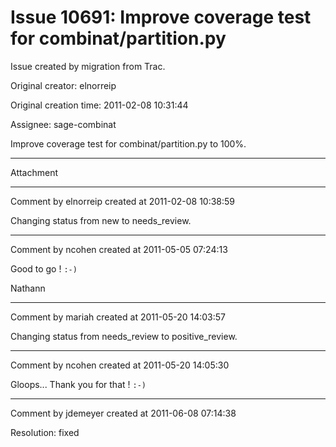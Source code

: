 # Issue 10691: Improve coverage test for combinat/partition.py

Issue created by migration from Trac.

Original creator: elnorreip

Original creation time: 2011-02-08 10:31:44

Assignee: sage-combinat

Improve coverage test for combinat/partition.py to 100%.



---

Attachment


---

Comment by elnorreip created at 2011-02-08 10:38:59

Changing status from new to needs_review.


---

Comment by ncohen created at 2011-05-05 07:24:13

Good to go ! `:-)`

Nathann


---

Comment by mariah created at 2011-05-20 14:03:57

Changing status from needs_review to positive_review.


---

Comment by ncohen created at 2011-05-20 14:05:30

Gloops... Thank you for that ! `:-)`


---

Comment by jdemeyer created at 2011-06-08 07:14:38

Resolution: fixed
